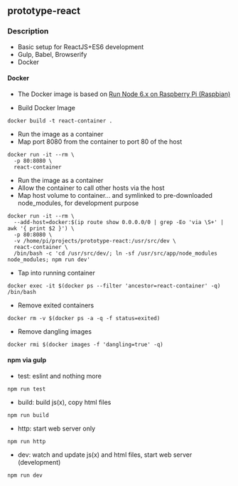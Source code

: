 ## prototype-react

### Description

* Basic setup for ReactJS+ES6 development
* Gulp, Babel, Browserify
* Docker

#### Docker

* The Docker image is based on [Run Node 6.x on Raspberry Pi (Raspbian)](https://gist.github.com/wwong38519/00ab2397abbbe3336486e34c8e644381#file-dockerfile)

* Build Docker Image
```
docker build -t react-container .
```
* Run the image as a container
* Map port 8080 from the container to port 80 of the host
```
docker run -it --rm \
  -p 80:8080 \
  react-container
```
* Run the image as a container
* Allow the container to call other hosts via the host
* Map host volume to container... and symlinked to pre-downloaded node_modules, for development purpose
```
docker run -it --rm \
  --add-host=docker:$(ip route show 0.0.0.0/0 | grep -Eo 'via \S+' | awk '{ print $2 }') \
  -p 80:8080 \
  -v /home/pi/projects/prototype-react:/usr/src/dev \
  react-container \
  /bin/bash -c 'cd /usr/src/dev/; ln -sf /usr/src/app/node_modules node_modules; npm run dev'
```
* Tap into running container
```
docker exec -it $(docker ps --filter 'ancestor=react-container' -q) /bin/bash
```
* Remove exited containers
```
docker rm -v $(docker ps -a -q -f status=exited)
```
* Remove dangling images
```
docker rmi $(docker images -f 'dangling=true' -q)
```

#### npm via gulp
* test: eslint and nothing more
```
npm run test
```
* build: build js(x), copy html files
```
npm run build
```
* http: start web server only
```
npm run http
```
* dev: watch and update js(x) and html files, start web server (development)
```
npm run dev
```
